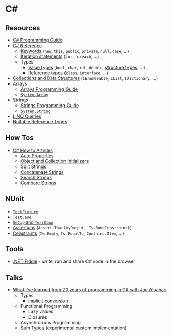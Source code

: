 # C\#

## Resources

- [C# Programming Guide](https://docs.microsoft.com/en-us/dotnet/csharp/programming-guide/)
- [C# Reference](https://docs.microsoft.com/en-us/dotnet/csharp/language-reference/)
    - [Keywords](https://docs.microsoft.com/en-us/dotnet/csharp/language-reference/keywords/)
      (`new`, `this`, `public`, `private`, `null`, `case`, …)
    - [Iteration statements](https://docs.microsoft.com/en-us/dotnet/csharp/language-reference/statements/iteration-statements)
      (`for`, `foreach`, …)
    - Types
        - [Value types](https://docs.microsoft.com/en-us/dotnet/csharp/language-reference/builtin-types/value-types)
          (`bool`, `char`, `int`, `double`, [structure types](https://docs.microsoft.com/en-us/dotnet/csharp/language-reference/builtin-types/struct), …)
        - [Reference types](https://docs.microsoft.com/en-us/dotnet/csharp/language-reference/keywords/reference-types)
          (`class`, `interface`, …)
- [Collections and Data Structures](https://docs.microsoft.com/en-us/dotnet/standard/collections/)
  (`IEnumerable`, `IList`, `IDictionary`, …)
- Arrays
    - [Arrays Programming Guide](https://docs.microsoft.com/en-us/dotnet/csharp/programming-guide/arrays/)
    - [`System.Array`](https://docs.microsoft.com/en-us/dotnet/api/system.array)
- Strings
    - [Strings Programming Guide](https://docs.microsoft.com/en-us/dotnet/csharp/programming-guide/strings/)
    - [`System.String`](https://docs.microsoft.com/en-us/dotnet/api/system.string)
- [LINQ Queries](https://docs.microsoft.com/en-us/dotnet/framework/data/adonet/ef/language-reference/queries-in-linq-to-entities#method-based-query-syntax)
- [Nullable Reference Types](https://docs.microsoft.com/en-us/dotnet/csharp/nullable-references)

## How Tos

- [C# How to Articles](https://docs.microsoft.com/en-us/dotnet/csharp/how-to/)
    - [Auto Properties](https://docs.microsoft.com/en-us/dotnet/csharp/programming-guide/classes-and-structs/how-to-implement-a-lightweight-class-with-auto-implemented-properties)
    - [Object and Collection Initializers](https://docs.microsoft.com/en-us/dotnet/csharp/programming-guide/classes-and-structs/object-and-collection-initializers)
    - [Split Strings](https://docs.microsoft.com/en-us/dotnet/csharp/how-to/parse-strings-using-split)
    - [Concatenate Strings](https://docs.microsoft.com/en-us/dotnet/csharp/how-to/concatenate-multiple-strings)
    - [Search Strings](https://docs.microsoft.com/en-us/dotnet/csharp/how-to/search-strings)
    - [Compare Strings](https://docs.microsoft.com/en-us/dotnet/csharp/how-to/compare-strings)

## NUnit

- [`TestFixture`](https://docs.nunit.org/articles/nunit/writing-tests/attributes/testfixture.html)
- [`TestCase`](https://docs.nunit.org/articles/nunit/writing-tests/attributes/testcase.html)
- [`SetUp` and `TearDown`](https://docs.nunit.org/articles/nunit/writing-tests/setup-teardown/index.html)
- [Assertions](https://docs.nunit.org/articles/nunit/writing-tests/assertions/assertion-models/constraint.html)
  (`Assert.That(myOutput, Is.SomeConstraint)`)
- [Constraints](https://docs.nunit.org/articles/nunit/writing-tests/constraints/Constraints.html)
  (`Is.Empty`, `Is.EqualTo`, `Contains.Item`, …)

## Tools

- [.NET Fiddle](https://dotnetfiddle.net/) - write, run and share C# code in the browser

## Talks

- [What I've learned from 20 years of programming in C# with Joe Albahari](https://www.youtube.com/watch?v=_TMZsPjoGJA)
  - Types
    - [implicit conversion](https://docs.microsoft.com/en-us/dotnet/csharp/language-reference/operators/user-defined-conversion-operators)
  - Functional Programming
    - Lazy values
    - Closures
  - Asynchronous Programming
  - Sum Types (experimental custom implementation)
